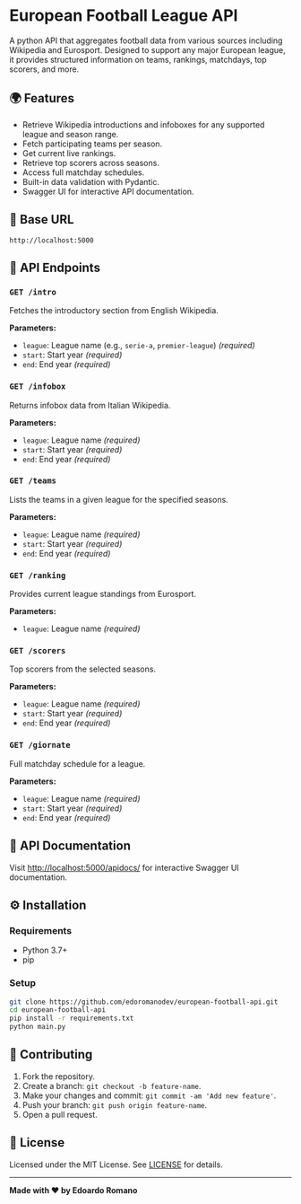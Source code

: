 # European Football League API

A python API that aggregates football data from various sources including Wikipedia and Eurosport. Designed to support any major European league, it provides structured information on teams, rankings, matchdays, top scorers, and more.

## 🌍 Features

- Retrieve Wikipedia introductions and infoboxes for any supported league and season range.
- Fetch participating teams per season.
- Get current live rankings.
- Retrieve top scorers across seasons.
- Access full matchday schedules.
- Built-in data validation with Pydantic.
- Swagger UI for interactive API documentation.

## 📌 Base URL

```
http://localhost:5000
```

## 📖 API Endpoints

### `GET /intro`
Fetches the introductory section from English Wikipedia.

**Parameters:**
- `league`: League name (e.g., `serie-a`, `premier-league`) *(required)*
- `start`: Start year *(required)*
- `end`: End year *(required)*

### `GET /infobox`
Returns infobox data from Italian Wikipedia.

**Parameters:**
- `league`: League name *(required)*
- `start`: Start year *(required)*
- `end`: End year *(required)*

### `GET /teams`
Lists the teams in a given league for the specified seasons.

**Parameters:**
- `league`: League name *(required)*
- `start`: Start year *(required)*
- `end`: End year *(required)*

### `GET /ranking`
Provides current league standings from Eurosport.

**Parameters:**
- `league`: League name *(required)*

### `GET /scorers`
Top scorers from the selected seasons.

**Parameters:**
- `league`: League name *(required)*
- `start`: Start year *(required)*
- `end`: End year *(required)*

### `GET /giornate`
Full matchday schedule for a league.

**Parameters:**
- `league`: League name *(required)*
- `start`: Start year *(required)*
- `end`: End year *(required)*

## 🧪 API Documentation

Visit [http://localhost:5000/apidocs/](http://localhost:5000/apidocs/) for interactive Swagger UI documentation.

## ⚙️ Installation

### Requirements

- Python 3.7+
- pip

### Setup

```bash
git clone https://github.com/edoromanodev/european-football-api.git
cd european-football-api
pip install -r requirements.txt
python main.py
```

## 🤝 Contributing

1. Fork the repository.
2. Create a branch: `git checkout -b feature-name`.
3. Make your changes and commit: `git commit -am 'Add new feature'`.
4. Push your branch: `git push origin feature-name`.
5. Open a pull request.

## 🪪 License

Licensed under the MIT License. See [LICENSE](LICENSE) for details.

---

**Made with ❤️ by Edoardo Romano**
